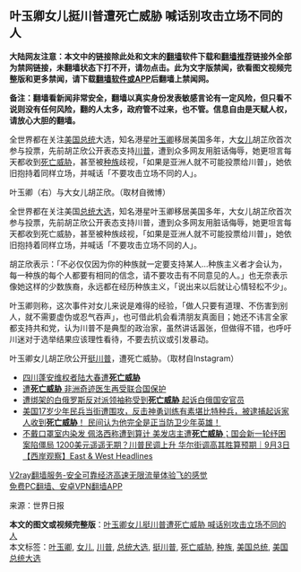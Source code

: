  <h2>叶玉卿女儿挺川普遭死亡威胁 喊话别攻击立场不同的人</h2> <p class="notice"><b>大陆网友注意：本文中的链接除此处和文末的<a href="https://github.com/bannedbook/fanqiang" >翻墙</a>软件下载和<a href="https://github.com/killgcd/justmysocks/blob/master/README.md">翻墙推荐</a>链接外全部为禁网链接，未翻墙状态下打不开，请勿点击。此为文字版禁闻，欲看图文视频完整版和更多禁闻，请下载<a href="https://github.com/bannedbook/fanqiang">翻墙软件或APP</a>后翻墙上禁闻网。</p><p>备注：翻墙看新闻非常安全，翻墙以真实身份发表敏感言论有一定风险，但只看不说则没有任何风险，翻的人太多，政府管不过来，也不管。信息自由是天赋人权，请放心大胆的翻墙。</b></p>  <div class="entry"> <p id="summary">全世界都在关注<a href="https://www.bannedbook.org/bnews/tag/%e7%be%8e%e5%9b%bd%e6%80%bb%e7%bb%9f/" class="st_tag internal_tag" rel="tag" title="标签 美国总统 下的日志">美国总统</a>大选，知名港星<a href="https://www.bannedbook.org/bnews/tag/%e5%8f%b6%e7%8e%89%e5%8d%bf/" class="st_tag internal_tag" rel="tag" title="标签 叶玉卿 下的日志">叶玉卿</a>移居美国多年，大<a href="https://www.bannedbook.org/bnews/tag/%e5%a5%b3%e5%84%bf/" class="st_tag internal_tag" rel="tag" title="标签 女儿 下的日志">女儿</a>胡芷欣首次参与投票，先前胡芷欣公开表态支持<a href="https://www.bannedbook.org/bnews/tag/%e5%b7%9d%e6%99%ae/" class="st_tag internal_tag" rel="tag" title="标签 川普 下的日志">川普</a>，遭到众多网友用脏话侮辱，她更坦言每天都收到<a href="https://www.bannedbook.org/bnews/tag/%E6%AD%BB%E4%BA%A1%E5%A8%81%E8%83%81/" class="st_tag internal_tag" rel="tag" title="标签 死亡威胁 下的日志">死亡威胁</a>，甚至被<a href="https://www.bannedbook.org/bnews/tag/%E7%A7%8D%E6%97%8F/" class="st_tag internal_tag" rel="tag" title="标签 种族 下的日志">种族</a>歧视，「如果是亚洲人就不可能投票给川普」，她依旧抱持着同样立场，并喊话「不要攻击立场不同的人」。</p> <p id="conimg"></p> <p>叶玉卿（右）与大女儿胡芷欣。（取材自微博）</p>  <p>全世界都在关注美国<a href="https://www.bannedbook.org/bnews/tag/%e6%80%bb%e7%bb%9f%e5%a4%a7%e9%80%89/" class="st_tag internal_tag" rel="tag" title="标签 总统大选 下的日志">总统大选</a>，知名港星叶玉卿移居美国多年，大女儿胡芷欣首次参与投票，先前胡芷欣公开表态支持川普，遭到众多网友用脏话侮辱，她更坦言每天都收到死亡威胁，甚至被种族歧视，「如果是亚洲人就不可能投票给川普」，她依旧抱持着同样立场，并喊话「不要攻击立场不同的人」。</p> <p>胡芷欣表示：「不必仅仅因为你的种族就一定要支持某人…种族主义者才会认为，每一种族的每个人都要有相同的信念，请不要攻击有不同意见的人。」也无奈表示像她这样的少数族裔，永远都在经历种族主义，「说出来以后就让心情轻松不少」。</p> <p>叶玉卿则称，这次事件对女儿来说是难得的经验，「做人只要有道理、不伤害到别人，就不需要虚伪或忍气吞声」，也可借此机会看清朋友真面目；她还不讳言全家都支持共和党，认为川普不是典型的政治家，虽然讲话嚣张，但做得不错，也呼吁川迷对于选举结果应该理性看待，不要去抗议或引发暴动。</p>  <p></p> <p>叶玉卿女儿胡芷欣公开<a href="https://www.bannedbook.org/bnews/tag/%E6%8C%BA%E5%B7%9D%E6%99%AE/" class="st_tag internal_tag" rel="tag" title="标签 挺川普 下的日志">挺川普</a>，遭死亡威胁。（取材自Instagram）</p> <ul class='op-related-articles' title='相关阅读'> <li><a href='https://www.bannedbook.org/bnews/renquan/20201103/1425001.html' target='_blank'>四川蓬安维权者陆大春遭<b>死亡威胁</b></a></li> <li><a href='https://www.bannedbook.org/bnews/baitai/20200911/1394540.html' target='_blank'>遭<b>死亡威胁</b> 非洲奇迹医生再受联合国保护</a></li> <li><a href='https://www.bannedbook.org/bnews/comments/20200911/1394464.html' target='_blank'>遭绑架的白俄罗斯反对派领袖称受到<b>死亡威胁</b> 起诉白俄国安官员</a></li> <li><a href='https://www.bannedbook.org/bnews/bannedvideo/20200827/1394028.html' target='_blank'>美国17岁少年民兵当街遭围攻，反击神勇训练有素堪比特种兵，被逮捕起诉家人收到<b>死亡威胁</b>！ 民间认为他完全是正当防卫少年英雄！</a></li> <li><a href='https://www.bannedbook.org/bnews/bannedvideo/20200904/1390790.html' target='_blank'>不戴口罩室内染发 佩洛西称遭到算计 美发店主遭<b>死亡威胁</b>；国会新一轮纾困案陷僵局 1200美元遥遥无期？川普民调上升 华尔街调高其胜算预期｜9月3日【西岸观察】East & West Headlines</a></li> </ul> <p class="texttj"> <a href="https://www.bannedbook.org/forum23/topic22702.html" target="_blank">V2ray翻墙服务-安全可靠经济高速无限流量体验飞的感觉</a><br/> <a href="https://github.com/bannedbook/fanqiang/wiki/%E7%A6%81%E9%97%BB%E7%BD%91%E5%AE%89%E5%8D%93%E7%BF%BB%E5%A2%99%E6%96%B0%E9%97%BBAPP" target="_blank">免费PC翻墙、安卓VPN翻墙APP</a></p><p> 来源：世界日报 </p> <a name='sharetosocial'></a>       <div><b>本文的图文或视频完整版</b>：<a href='https://www.bannedbook.org/bnews/cnnews/20201107/1427104.html'>叶玉卿女儿挺川普遭死亡威胁 喊话别攻击立场不同的人</a></div>  </div><!--END ENTRY--> <div class="postfooter"> <div>本文标签：<a href="https://www.bannedbook.org/bnews/tag/%e5%8f%b6%e7%8e%89%e5%8d%bf/" rel="tag">叶玉卿</a>, <a href="https://www.bannedbook.org/bnews/tag/%e5%a5%b3%e5%84%bf/" rel="tag">女儿</a>, <a href="https://www.bannedbook.org/bnews/tag/%e5%b7%9d%e6%99%ae/" rel="tag">川普</a>, <a href="https://www.bannedbook.org/bnews/tag/%e6%80%bb%e7%bb%9f%e5%a4%a7%e9%80%89/" rel="tag">总统大选</a>, <a href="https://www.bannedbook.org/bnews/tag/%E6%8C%BA%E5%B7%9D%E6%99%AE/" rel="tag">挺川普</a>, <a href="https://www.bannedbook.org/bnews/tag/%E6%AD%BB%E4%BA%A1%E5%A8%81%E8%83%81/" rel="tag">死亡威胁</a>, <a href="https://www.bannedbook.org/bnews/tag/%E7%A7%8D%E6%97%8F/" rel="tag">种族</a>, <a href="https://www.bannedbook.org/bnews/tag/%e7%be%8e%e5%9b%bd%e6%80%bb%e7%bb%9f/" rel="tag">美国总统</a>, <a href="https://www.bannedbook.org/bnews/tag/%e7%be%8e%e5%9b%bd%e6%80%bb%e7%bb%9f%e5%a4%a7%e9%80%89/" rel="tag">美国总统大选</a></div>  </div><!--END POSTFOOTER--> 